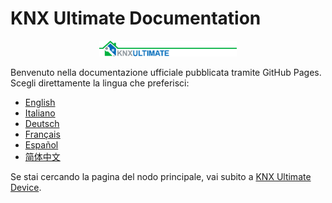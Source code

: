 # KNX Ultimate Documentation

<p align="center">
  <img src="./logo.png" alt="KNX Ultimate logo" width="220">
</p>

Benvenuto nella documentazione ufficiale pubblicata tramite GitHub Pages.
Scegli direttamente la lingua che preferisci:

- [English](./wiki/Home)
- [Italiano](./wiki/it-Home)
- [Deutsch](./wiki/de-Home)
- [Français](./wiki/fr-Home)
- [Español](./wiki/es-Home)
- [简体中文](./wiki/zh-CN-Home)

Se stai cercando la pagina del nodo principale, vai subito a
[KNX Ultimate Device](./wiki/Device).
